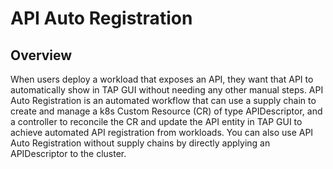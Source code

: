 # API Auto Registration

## <a id='overview'></a> Overview

When users deploy a workload that exposes an API, they want that API to automatically show in TAP GUI without needing any other manual steps. API Auto Registration is an automated workflow that can use a supply chain to create and manage a k8s Custom Resource (CR) of type APIDescriptor, and a controller to reconcile the CR and update the API entity in TAP GUI to achieve automated API registration from workloads. You can also use API Auto Registration without supply chains by directly applying an APIDescriptor to the cluster.
